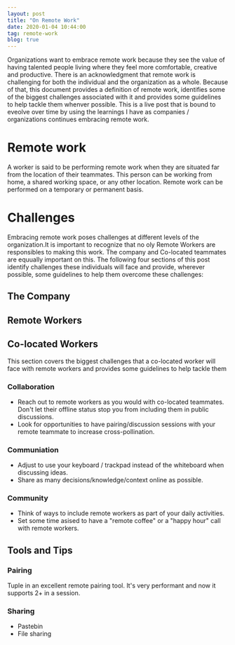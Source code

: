 ```yaml
---
layout: post
title: "On Remote Work"
date: 2020-01-04 10:44:00
tag: remote-work
blog: true
---
```

Organizations want to embrace remote work because they see the value of having talented people living where they feel more comfortable, creative and productive. There is an acknowledgment that remote work is challenging for both the individual and the organization as a whole. Because of that, this document provides a definition of remote work, identifies some of the biggest challenges associated with it and provides some guidelines to help tackle them whenver possible. This is a live post that is bound to eveolve over time by using the learnings I have as companies / organizations continues embracing remote work.

# Remote work
A worker is said to be performing remote work when they are situated far from the location of their teammates. This person can be working from home, a shared working space, or any other location. Remote work can be performed on a temporary or permanent basis.

# Challenges
Embracing remote work poses challenges at different levels of the organization.It is important to recognize that no oly Remote Workers are responsibles to making this work. The company and Co-located teammates are equually important on this. The following four sections of this post identify challenges these individuals will face and provide, wherever possible, some guidelines to help them overcome these challenges:

## The Company
## Remote Workers
## Co-located Workers
This section covers the biggest challenges that a co-located worker will face with remote workers and provides some guidelines to help tackle them

### Collaboration
* Reach out to remote workers as you would with co-located teammates. Don't let their offline status stop you from including them in public discussions.
* Look for opportunities to have pairing/discussion sessions with your remote teammate to increase cross-pollination.

### Communiation
* Adjust to use your keyboard / trackpad instead of the whiteboard when discussing ideas.
* Share as many decisions/knowledge/context online as possible.

### Community
* Think of ways to include remote workers as part of your daily activities.
* Set some time asised to have a "remote coffee" or a "happy hour" call with remote workers.

## Tools and Tips 
### Pairing
Tuple in an excellent remote pairing tool. It's very performant and now it supports 2+ in a session.

### Sharing
* Pastebin
* File sharing


